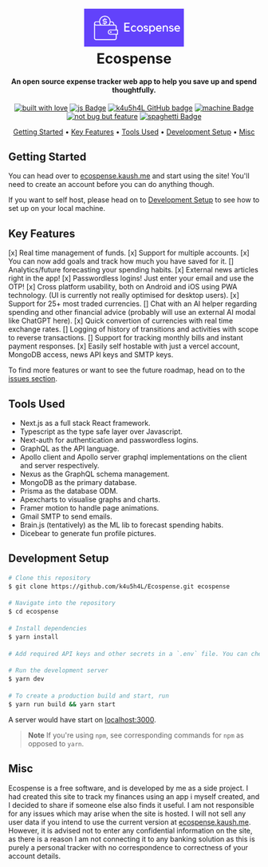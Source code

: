<h1 align="center">
  <br>
  <a href="https://ecospense.kaush.me">
  <img src="assets/logo-full.png" alt="Ecospense logo" width="200"></a>
  <br>
  Ecospense
  <br>
</h1>

<h4 align="center">An open source expense tracker web app to help you save up and spend thoughtfully. 
<!-- <a href="http://nextjs.org/" target="_blank">Nextjs</a>. -->
</h4>

<p align="center">
  <a href="#"><img alt="built with love" src="https://forthebadge.com/images/badges/built-with-love.svg"/></a>
  <a href="#"><img alt="js Badge" src="https://forthebadge.com/images/badges/made-with-typescript.svg"/></a>
  <a href="https://github.com/k4u5h4L"><img alt="k4u5h4L GitHub badge" height="37" src="https://badgen.net/badge/GitHub/k4u5h4L?icon=github&color=24292e"/></a>
  <a href="#"><img alt="machine Badge" height="37" src="https://forthebadge.com/images/badges/works-on-my-machine.svg"/></a>
  <a href="#"><img alt="not bug but feature" height="37" src="https://forthebadge.com/images/badges/not-a-bug-a-feature.svg"/></a>
  <a href="#"><img alt="spaghetti Badge" src="https://forthebadge.com/images/badges/contains-tasty-spaghetti-code.svg"/></a>
</p>

<p align="center">
  <a href="#getting-started">Getting Started</a> •
  <a href="#key-features">Key Features</a> •
  <a href="#tools-used">Tools Used</a> •
  <a href="#development-setup">Development Setup</a> •
  <a href="#misc">Misc</a>
</p>

## Getting Started

You can head over to [ecospense.kaush.me](https://ecospense.kaush.me) and start using the site! You'll need to create an account before you can do anything though.

If you want to self host, please head on to <a href="#development-setup">Development Setup</a> to see how to set up on your local machine.

## Key Features

[x] Real time management of funds.
[x] Support for multiple accounts.
[x] You can now add goals and track how much you have saved for it.
[] Analytics/future forecasting your spending habits.
[x] External news articles right in the app!
[x] Passwordless logins! Just enter your email and use the OTP!
[x] Cross platform usability, both on Android and iOS using PWA technology. (UI is currently not really optimised for desktop users).
[x] Support for 25+ most traded currencies.
[] Chat with an AI helper regarding spending and other financial advice (probably will use an external AI modal like ChatGPT here).
[x] Quick convertion of currencies with real time exchange rates.
[] Logging of history of transitions and activities with scope to reverse transactions.
[] Support for tracking monthly bills and instant payment responses.
[x] Easily self hostable with just a vercel account, MongoDB access, news API keys and SMTP keys.

To find more features or want to see the future roadmap, head on to the [issues section](https://github.com/k4u5h4L/Ecospense/issues).

## Tools Used

-   Next.js as a full stack React framework.
-   Typescript as the type safe layer over Javascript.
-   Next-auth for authentication and passwordless logins.
-   GraphQL as the API language.
-   Apollo client and Apollo server graphql implementations on the client and server respectively.
-   Nexus as the GraphQL schema management.
-   MongoDB as the primary database.
-   Prisma as the database ODM.
-   Apexcharts to visualise graphs and charts.
-   Framer motion to handle page animations.
-   Gmail SMTP to send emails.
-   Brain.js (tentatively) as the ML lib to forecast spending habits.
-   Dicebear to generate fun profile pictures.

## Development Setup

```bash
# Clone this repository
$ git clone https://github.com/k4u5h4L/Ecospense.git ecospense

# Navigate into the repository
$ cd ecospense

# Install dependencies
$ yarn install

# Add required API keys and other secrets in a `.env` file. You can check the `.env.sample` file to view the different API keys which are required.

# Run the development server
$ yarn dev

# To create a production build and start, run
$ yarn run build && yarn start
```

A server would have start on [localhost:3000](http://localhost:3000/).

> **Note**
> If you're using `npm`, see corresponding commands for `npm` as opposed to `yarn`.

## Misc

Ecospense is a free software, and is developed by me as a side project. I had created this site to track my finances using an app i myself created, and I decided to share if someone else also finds it useful. I am not responsible for any issues which may arise when the site is hosted. I will not sell any user data if you intend to use the current version at [ecospense.kaush.me](https://ecospense.kaush.me). However, it is advised not to enter any confidential information on the site, as there is a reason I am not connecting it to any banking solution as this is purely a personal tracker with no correspondence to correctness of your account details.

